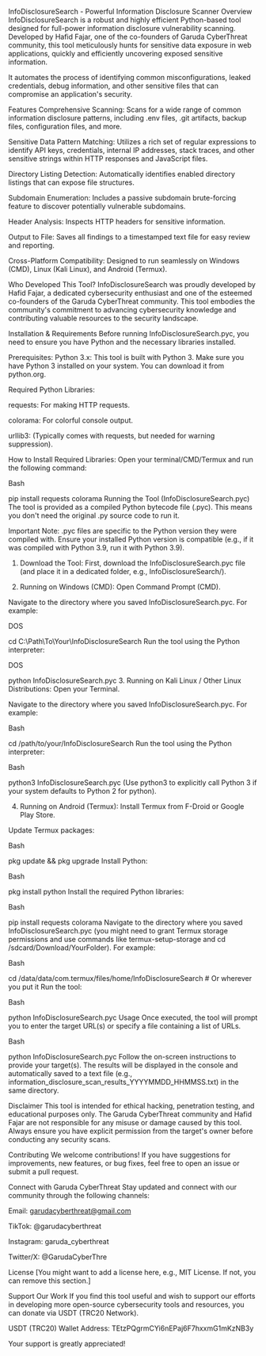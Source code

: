 InfoDisclosureSearch - Powerful Information Disclosure Scanner
Overview
InfoDisclosureSearch is a robust and highly efficient Python-based tool designed for full-power information disclosure vulnerability scanning. Developed by Hafid Fajar, one of the co-founders of Garuda CyberThreat community, this tool meticulously hunts for sensitive data exposure in web applications, quickly and efficiently uncovering exposed sensitive information.

It automates the process of identifying common misconfigurations, leaked credentials, debug information, and other sensitive files that can compromise an application's security.

Features
Comprehensive Scanning: Scans for a wide range of common information disclosure patterns, including .env files, .git artifacts, backup files, configuration files, and more.

Sensitive Data Pattern Matching: Utilizes a rich set of regular expressions to identify API keys, credentials, internal IP addresses, stack traces, and other sensitive strings within HTTP responses and JavaScript files.

Directory Listing Detection: Automatically identifies enabled directory listings that can expose file structures.

Subdomain Enumeration: Includes a passive subdomain brute-forcing feature to discover potentially vulnerable subdomains.

Header Analysis: Inspects HTTP headers for sensitive information.

Output to File: Saves all findings to a timestamped text file for easy review and reporting.

Cross-Platform Compatibility: Designed to run seamlessly on Windows (CMD), Linux (Kali Linux), and Android (Termux).

Who Developed This Tool?
InfoDisclosureSearch was proudly developed by Hafid Fajar, a dedicated cybersecurity enthusiast and one of the esteemed co-founders of the Garuda CyberThreat community. This tool embodies the community's commitment to advancing cybersecurity knowledge and contributing valuable resources to the security landscape.

Installation & Requirements
Before running InfoDisclosureSearch.pyc, you need to ensure you have Python and the necessary libraries installed.

Prerequisites:
Python 3.x: This tool is built with Python 3. Make sure you have Python 3 installed on your system. You can download it from python.org.

Required Python Libraries:

requests: For making HTTP requests.

colorama: For colorful console output.

urllib3: (Typically comes with requests, but needed for warning suppression).

How to Install Required Libraries:
Open your terminal/CMD/Termux and run the following command:

Bash

pip install requests colorama
Running the Tool (InfoDisclosureSearch.pyc)
The tool is provided as a compiled Python bytecode file (.pyc). This means you don't need the original .py source code to run it.

Important Note: .pyc files are specific to the Python version they were compiled with. Ensure your installed Python version is compatible (e.g., if it was compiled with Python 3.9, run it with Python 3.9).

1. Download the Tool:
First, download the InfoDisclosureSearch.pyc file (and place it in a dedicated folder, e.g., InfoDisclosureSearch/).

2. Running on Windows (CMD):
Open Command Prompt (CMD).

Navigate to the directory where you saved InfoDisclosureSearch.pyc. For example:

DOS

cd C:\Path\To\Your\InfoDisclosureSearch
Run the tool using the Python interpreter:

DOS

python InfoDisclosureSearch.pyc
3. Running on Kali Linux / Other Linux Distributions:
Open your Terminal.

Navigate to the directory where you saved InfoDisclosureSearch.pyc. For example:

Bash

cd /path/to/your/InfoDisclosureSearch
Run the tool using the Python interpreter:

Bash

python3 InfoDisclosureSearch.pyc
(Use python3 to explicitly call Python 3 if your system defaults to Python 2 for python).

4. Running on Android (Termux):
Install Termux from F-Droid or Google Play Store.

Update Termux packages:

Bash

pkg update && pkg upgrade
Install Python:

Bash

pkg install python
Install the required Python libraries:

Bash

pip install requests colorama
Navigate to the directory where you saved InfoDisclosureSearch.pyc (you might need to grant Termux storage permissions and use commands like termux-setup-storage and cd /sdcard/Download/YourFolder). For example:

Bash

cd /data/data/com.termux/files/home/InfoDisclosureSearch # Or wherever you put it
Run the tool:

Bash

python InfoDisclosureSearch.pyc
Usage
Once executed, the tool will prompt you to enter the target URL(s) or specify a file containing a list of URLs.

Bash

python InfoDisclosureSearch.pyc
Follow the on-screen instructions to provide your target(s). The results will be displayed in the console and automatically saved to a text file (e.g., information_disclosure_scan_results_YYYYMMDD_HHMMSS.txt) in the same directory.

Disclaimer
This tool is intended for ethical hacking, penetration testing, and educational purposes only. The Garuda CyberThreat community and Hafid Fajar are not responsible for any misuse or damage caused by this tool. Always ensure you have explicit permission from the target's owner before conducting any security scans.

Contributing
We welcome contributions! If you have suggestions for improvements, new features, or bug fixes, feel free to open an issue or submit a pull request.

Connect with Garuda CyberThreat
Stay updated and connect with our community through the following channels:

Email: garudacyberthreat@gmail.com

TikTok: @garudacyberthreat

Instagram: garuda_cyberthreat

Twitter/X: @GarudaCyberThre

License
[You might want to add a license here, e.g., MIT License. If not, you can remove this section.]

Support Our Work
If you find this tool useful and wish to support our efforts in developing more open-source cybersecurity tools and resources, you can donate via USDT (TRC20 Network).

USDT (TRC20) Wallet Address: TEtzPQgrmCYi6nEPaj6F7hxxmG1mKzNB3y</span>

Your support is greatly appreciated!
